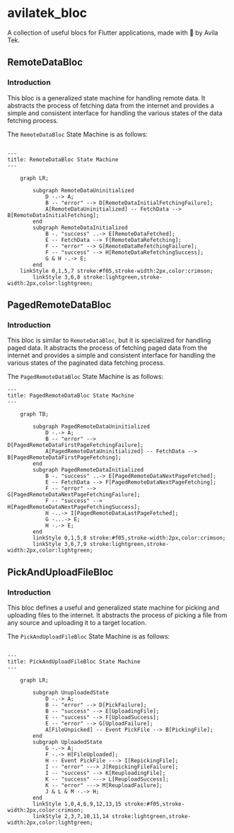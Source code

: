 # avilatek_bloc

A collection of useful blocs for Flutter applications, made with 💚 by Avila Tek.



## RemoteDataBloc

### Introduction

This bloc is a generalized state machine for handling remote data. It abstracts the process of fetching data from the internet and provides a simple and consistent interface for handling the various states of the data fetching process.

The `RemoteDataBloc` State Machine is as follows:

```mermaid

---
title: RemoteDataBloc State Machine
---

    graph LR;
        
        subgraph RemoteDataUninitialized
            D -.-> A;
            B -- "error" --> D[RemoteDataInitialFetchingFailure];
            A[RemoteDataUninitialized] -- FetchData --> B[RemoteDataInitialFetching];
        end
        subgraph RemoteDataInitialized
            B -. "success" ..-> E[RemoteDataFetched];
            E -- FetchData --> F[RemoteDataRefetching];
            F -- "error" --> G[RemoteDataRefetchingFailure];
            F -- "success" --> H[RemoteDataRefetchingSuccess];
            G & H -.-> E;
        end
    linkStyle 0,1,5,7 stroke:#f05,stroke-width:2px,color:crimson;
        linkStyle 3,6,8 stroke:lightgreen,stroke-width:2px,color:lightgreen;
```

## PagedRemoteDataBloc

### Introduction

This bloc is similar to `RemoteDataBloc`, but it is specialized for handling paged data. It abstracts the process of fetching paged data from the internet and provides a simple and consistent interface for handling the various states of the paginated data fetching process.

The `PagedRemoteDataBloc` State Machine is as follows:

```mermaid
---
title: PagedRemoteDataBloc State Machine
---

    graph TB;
        
        subgraph PagedRemoteDataUninitialized
            D -.-> A;
            B -- "error" --> D[PagedRemoteDataFirstPageFetchingFailure];
            A[PagedRemoteDataUninitialized] -- FetchData --> B[PagedRemoteDataFirstPageFetching];
        end
        subgraph PagedRemoteDataInitialized
            B -. "success" ..-> E[PagedRemoteDataNextPageFetched];
            E -- FetchData --> F[PagedRemoteDataNextPageFetching];
            F -- "error" --> G[PagedRemoteDataNextPageFetchingFailure];
            F -- "success" --> H[PagedRemoteDataNextPageFetchingSuccess];
            H -..-> I[PagedRemoteDataLastPageFetched];
            G -...-> E;
            H -.-> E;
        end
        linkStyle 0,1,5,8 stroke:#f05,stroke-width:2px,color:crimson;
        linkStyle 3,6,7,9 stroke:lightgreen,stroke-width:2px,color:lightgreen;
```


## PickAndUploadFileBloc

### Introduction

This bloc defines a useful and generalized state machine for picking and uploading files to the internet. It abstracts the process of picking a file from any source and uploading it to a target location. 

The `PickAndUploadFileBloc` State Machine is as follows:

```mermaid

---
title: PickAndUploadFileBloc State Machine
---

    graph LR;
        
        subgraph UnuploadedState
            D -.-> A;
            B -- "error" --> D[PickFailure];
            B -- "success" --> E[UploadingFile];
            E -- "success" --> F[UploadSuccess];
            E -- "error" --> G[UploadFailure];
            A[FileUnpicked] -- Event PickFile --> B[PickingFile];
        end
        subgraph UploadedState
            G -.-> A;
            F -.-> H[FileUploaded];
            H -- Event PickFile ---> I[RepickingFile];
            I -- "error" ---> J[RepickingFileFailure];
            I -- "success" --> K[ReuploadingFile];
            K -- "success" ---> L[ReuploadSuccess];
            K -- "error" ---> M[ReuploadFailure];
            J & L & M -.-> H;
        end
        linkStyle 1,0,4,6,9,12,13,15 stroke:#f05,stroke-width:2px,color:crimson;
        linkStyle 2,3,7,10,11,14 stroke:lightgreen,stroke-width:2px,color:lightgreen;
```
